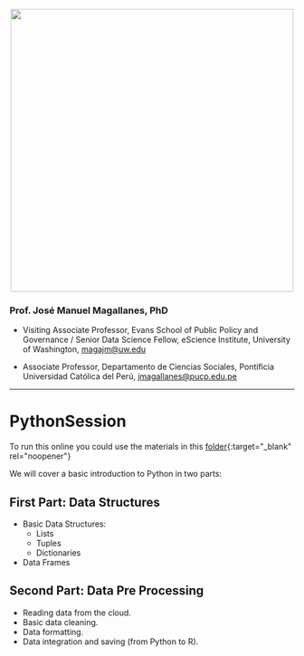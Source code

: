 <br> 
<center><img src="https://i.imgur.com/hkb7Bq7.png" width="500"></center>


### Prof. José Manuel Magallanes, PhD

* Visiting Associate Professor, Evans School of Public Policy and Governance / Senior Data Science Fellow, eScience Institute, University of Washington, [magajm@uw.edu](mailto:magajm@uw.edu)

* Associate Professor, Departamento de Ciencias Sociales, Pontificia Universidad Católica del Perú, [jmagallanes@pucp.edu.pe](mailto:jmagallanes@pucp.edu.pe)

_____



# PythonSession

To run this online you could use the materials in this [folder](https://drive.google.com/drive/folders/19TFtBnOGpfgPtzHhqsqHPNX1eTs2DDRM?usp=sharing){:target="_blank" rel="noopener"}

We will cover a basic introduction to Python in two parts:

## First Part: Data Structures

* Basic Data Structures:
  - Lists
  - Tuples
  - Dictionaries
* Data Frames

## Second Part: Data Pre Processing

* Reading data from the cloud.
* Basic data cleaning.
* Data formatting.
* Data integration and saving (from Python to R).
